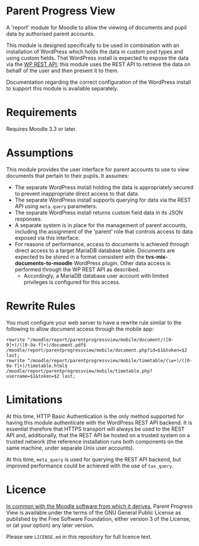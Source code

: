 Parent Progress View
====================

A 'report' module for Moodle to allow the viewing of documents and pupil data by authorised parent accounts.

This module is designed specifically to be used in combination with an installation of WordPress which holds the data in custom post types and using custom fields.
That WordPress install is expected to expose the data via the [WP REST API](https://developer.wordpress.org/rest-api/); this module uses the REST API to retrieve the data on behalf of the user and then present it to them.

Documentation regarding the correct configuration of the WordPress install to support this module is available separately.

Requirements
============

Requires Moodle 3.3 or later.

Assumptions
============

This module provides the user interface for parent accounts to use to view documents that pertain to their pupils. It assumes:

 * The separate WordPress install holding the data is appropriately secured to prevent inappropriate direct access to that data.
 * The separate WordPress install supports querying for data via the REST API using `meta_query` parameters.
 * The separate WordPress install returns custom field data in its JSON responses.
 * A separate system is in place for the management of parent accounts, including the assignment of the 'parent' role that controls access to data exposed via this interface.
 * For reasons of performance, access to documents is achieved through direct access to a target MariaDB database table. Documents are expected to be stored in a format consistent with the **tvs-mis-documents-to-moodle** WordPress plugin. Other data access is performed through the WP REST API as described.
   * Accordingly, a MariaDB database user account with limited privileges is configured for this access.

Rewrite Rules
=============

You must configure your web server to have a rewrite rule similar to the following to allow document access through the mobile app:

    rewrite ^/moodle/report/parentprogressview/mobile/document/([0-9]+)/([0-9a-f]+)/document.pdf$ /moodle/report/parentprogressview/mobile/document.php?id=$1&token=$2 last;
    rewrite ^/moodle/report/parentprogressview/mobile/timetable/(\w+)/([0-9a-f]+)/timetable.html$ /moodle/report/parentprogressview/mobile/timetable.php?username=$1&token=$2 last;

Limitations
===========

At this time, HTTP Basic Authentication is the only method supported for having this module authenticate with the WordPress REST API backend. It is essential therefore that HTTPS transport will always be used to the REST API and, additionally, that the REST API be hosted on a trusted system on a trusted network (the reference installation runs both components on the same machine, under separate Unix user accounts).

At this time, `meta_query` is used for querying the REST API backend, but improved performance could be achieved with the use of `tax_query`.

Licence
=======

[In common with the Moodle software from which it derives](https://docs.moodle.org/dev/License), Parent Progress View is available under the terms of the GNU General Public License as published by the Free Software Foundation, either version 3 of the License, or (at your option) any later version.

Please see `LICENSE.md` in this repository for full licence text.
